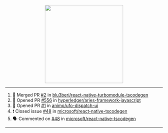 <p align="center">
<img src="https://user-images.githubusercontent.com/61358536/126118557-75ac74a7-4655-4289-9a8d-e536322b7423.png" height="250" width="250"/>
</p>

---

<!--START_SECTION:activity-->
1. 🎉 Merged PR [#2](https://github.com/blu3beri/react-native-turbomodule-tscodegen/pull/2) in [blu3beri/react-native-turbomodule-tscodegen](https://github.com/blu3beri/react-native-turbomodule-tscodegen)
2. 💪 Opened PR [#556](https://github.com/hyperledger/aries-framework-javascript/pull/556) in [hyperledger/aries-framework-javascript](https://github.com/hyperledger/aries-framework-javascript)
3. 💪 Opened PR [#1](https://github.com/animo/ufo-dispatch-ui/pull/1) in [animo/ufo-dispatch-ui](https://github.com/animo/ufo-dispatch-ui)
4. ❗️ Closed issue [#48](https://github.com/microsoft/react-native-tscodegen/issues/48) in [microsoft/react-native-tscodegen](https://github.com/microsoft/react-native-tscodegen)
5. 🗣 Commented on [#48](https://github.com/microsoft/react-native-tscodegen/issues/48) in [microsoft/react-native-tscodegen](https://github.com/microsoft/react-native-tscodegen)
<!--END_SECTION:activity-->

---
